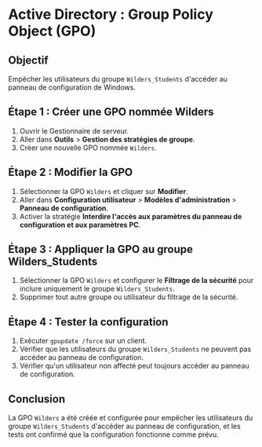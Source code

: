 # Active Directory : Group Policy Object (GPO)


## Objectif
Empêcher les utilisateurs du groupe `Wilders_Students` d'accéder au panneau de configuration de Windows.

## Étape 1 : Créer une GPO nommée Wilders
1. Ouvrir le Gestionnaire de serveur.
2. Aller dans **Outils** > **Gestion des stratégies de groupe**.
3. Créer une nouvelle GPO nommée `Wilders`.

## Étape 2 : Modifier la GPO
1. Sélectionner la GPO `Wilders` et cliquer sur **Modifier**.
2. Aller dans **Configuration utilisateur** > **Modèles d'administration** > **Panneau de configuration**.
3. Activer la stratégie **Interdire l'accès aux paramètres du panneau de configuration et aux paramètres PC**.

## Étape 3 : Appliquer la GPO au groupe Wilders_Students
1. Sélectionner la GPO `Wilders` et configurer le **Filtrage de la sécurité** pour inclure uniquement le groupe `Wilders_Students`.
2. Supprimer tout autre groupe ou utilisateur du filtrage de la sécurité.

## Étape 4 : Tester la configuration
1. Exécuter `gpupdate /force` sur un client.
2. Vérifier que les utilisateurs du groupe `Wilders_Students` ne peuvent pas accéder au panneau de configuration.
3. Vérifier qu'un utilisateur non affecté peut toujours accéder au panneau de configuration.

## Conclusion
La GPO `Wilders` a été créée et configurée pour empêcher les utilisateurs du groupe `Wilders_Students` d'accéder au panneau de configuration, et les tests ont confirmé que la configuration fonctionne comme prévu.
